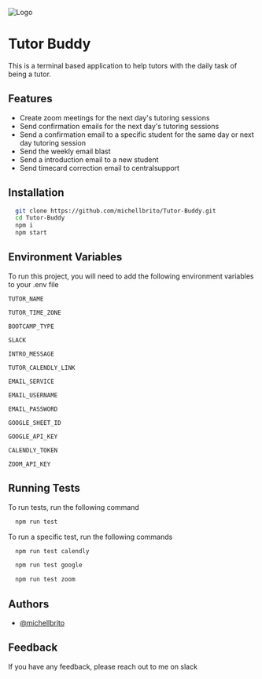 
![Logo](https://i.imgur.com/sjkXuW3.png)

    
# Tutor Buddy

This is a terminal based application to help tutors with the daily task of being a tutor.


## Features

- Create zoom meetings for the next day's tutoring sessions
- Send confirmation emails for the next day's tutoring sessions
- Send a confirmation email to a specific student for the same day or next day tutoring session 
- Send the weekly email blast
- Send a introduction email to a new student
- Send timecard correction email to centralsupport

  
## Installation 



```bash 
  git clone https://github.com/michellbrito/Tutor-Buddy.git
  cd Tutor-Buddy
  npm i
  npm start
```
    
## Environment Variables

To run this project, you will need to add the following environment variables to your .env file

`TUTOR_NAME`

`TUTOR_TIME_ZONE`

`BOOTCAMP_TYPE`

`SLACK`

`INTRO_MESSAGE`

`TUTOR_CALENDLY_LINK`

`EMAIL_SERVICE`

`EMAIL_USERNAME`

`EMAIL_PASSWORD`

`GOOGLE_SHEET_ID`

`GOOGLE_API_KEY`

`CALENDLY_TOKEN`

`ZOOM_API_KEY`

  
## Running Tests

To run tests, run the following command

```bash
  npm run test
```

To run a specific test, run the following commands

```bash
  npm run test calendly
```

```bash
  npm run test google
```

```bash
  npm run test zoom
```
  
## Authors

- [@michellbrito](https://www.github.com/michellbrito)

  
## Feedback

If you have any feedback, please reach out to me on slack

  